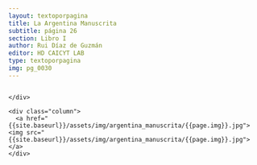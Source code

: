 ```yaml
---
layout: textoporpagina
title: La Argentina Manuscrita
subtitle: página 26
section: Libro I
author: Rui Díaz de Guzmán
editor: HD CAICYT LAB
type: textoporpagina
img: pg_0030
---
```


<div class="row">
    <div class="column">


    </div>

    <div class="column">
      <a href="{{site.baseurl}}/assets/img/argentina_manuscrita/{{page.img}}.jpg"><img src="{{site.baseurl}}/assets/img/argentina_manuscrita/{{page.img}}.jpg"></a>
    </div>
</div>